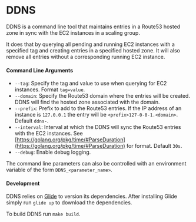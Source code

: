 DDNS
====

DDNS is a command line tool that maintains entries in a Route53 hosted zone in sync with the EC2 instances in a scaling group.

It does that by querying all pending and running EC2 instances with a specified tag and creating entries in a specified hosted zone. It will also remove all entries without a corresponding running EC2 instance.

#### Command Line Arguments

- `--tag`: Specify the tag and value to use when querying for EC2 instances. Format `tag=value`.
- `--domain`: Specify the Route53 domain where the entries will be created. DDNS will find the hosted zone associated with the domain.
- `--prefix`: Prefix to add to the Route53 entries. If the IP address of an instance is `127.0.0.1` the entry will be `<prefix>127-0-0-1.<domain>`. Default `ddns-`.
- `--interval`: Interval at which the DDNS will sync the Route53 entries with the EC2 instances. See [https://golang.org/pkg/time/#ParseDuration](https://golang.org/pkg/time/#ParseDuration) for format. Default `30s`.
- `--debug`: Enable debug logging.

The command line parameters can also be controlled with an environment variable of the form `DDNS_<parameter_name>`.

#### Development

DDNS relies on [Glide](https://glide.sh) to version its dependencies. After installing Glide simply run `glide up` to download the dependencies.

To build DDNS run `make build`.
